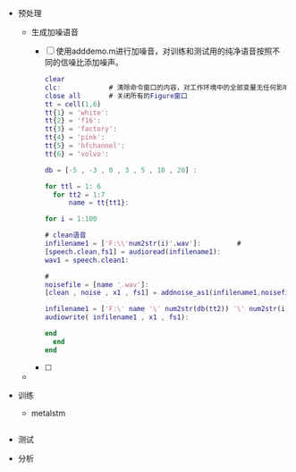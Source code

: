 - 预处理

  - 生成加噪语音

    - [ ] 使用adddemo.m进行加噪音，对训练和测试用的纯净语音按照不同的信噪比添加噪声。

      ```matlab
      clear
      clc:            # 清除命令窗口的内容，对工作环境中的全部变量无任何影响
      close all       # 关闭所有的Figure窗口
      tt = cell(1,6)
      tt{1} = 'white':
      tt{2} = 'f16':
      tt{3} = 'factory':
      tt{4} = 'pink':
      tt{5} = 'hfchannel':
      tt{6} = 'volvo':
      
      db = [-5 , -3 , 0 , 3 , 5 , 10 , 20] :
      
      for ttl = 1: 6
      	for tt2 = 1:7
      		name = tt{tt1}:
      
      for i = 1:100
      
      # clean语音
      infilename1 = ['F:\\'num2str(i)'.wav']:         # 
      [speech.clean,fs1] = audioread(infilename1):
      wav1 = speech.clean1:
      
      # 
      noisefile = [name '.wav']:
      [clean , noise , x1 , fs1] = addnoise_as1(infilename1,noisefile,db(tt2)):
      
      infilename1 = ['F:\' name '\' num2str(db(tt2)) '\' num2str(i) '.wav']:
      audiowrite( infilename1 , x1 , fs1):
      
      end
      	end
      end
      
      
      ```

    - [ ] 

  - 

- 训练

  - metalstm

    ```
    
    ```

- 测试

- 分析
